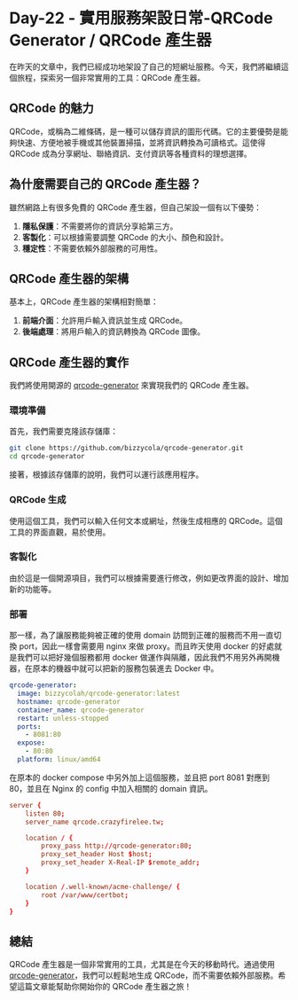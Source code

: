 # Day-22 - 實用服務架設日常-QRCode Generator / QRCode 產生器

在昨天的文章中，我們已經成功地架設了自己的短網址服務。今天，我們將繼續這個旅程，探索另一個非常實用的工具：QRCode 產生器。

## QRCode 的魅力

QRCode，或稱為二維條碼，是一種可以儲存資訊的圖形代碼。它的主要優勢是能夠快速、方便地被手機或其他裝置掃描，並將資訊轉換為可讀格式。這使得 QRCode 成為分享網址、聯絡資訊、支付資訊等各種資料的理想選擇。

## 為什麼需要自己的 QRCode 產生器？

雖然網路上有很多免費的 QRCode 產生器，但自己架設一個有以下優勢：

1. **隱私保護**：不需要將你的資訊分享給第三方。
2. **客製化**：可以根據需要調整 QRCode 的大小、顏色和設計。
3. **穩定性**：不需要依賴外部服務的可用性。

## QRCode 產生器的架構

基本上，QRCode 產生器的架構相對簡單：

1. **前端介面**：允許用戶輸入資訊並生成 QRCode。
2. **後端處理**：將用戶輸入的資訊轉換為 QRCode 圖像。

## QRCode 產生器的實作

我們將使用開源的 [qrcode-generator](https://github.com/bizzycola/qrcode-generator) 來實現我們的 QRCode 產生器。

### 環境準備

首先，我們需要克隆該存儲庫：

```bash
git clone https://github.com/bizzycola/qrcode-generator.git
cd qrcode-generator
```

接著，根據該存儲庫的說明，我們可以運行該應用程序。

### QRCode 生成

使用這個工具，我們可以輸入任何文本或網址，然後生成相應的 QRCode。這個工具的界面直觀，易於使用。

### 客製化

由於這是一個開源項目，我們可以根據需要進行修改，例如更改界面的設計、增加新的功能等。

### 部署

那一樣，為了讓服務能夠被正確的使用 domain 訪問到正確的服務而不用一直切換 port，因此一樣會需要用 nginx 來做 proxy。而且昨天使用 docker 的好處就是我們可以把好幾個服務都用 docker 做運作與隔離，因此我們不用另外再開機器，在原本的機器中就可以把新的服務包裝進去 Docker 中。

```yaml
qrcode-generator:
  image: bizzycolah/qrcode-generator:latest
  hostname: qrcode-generator
  container_name: qrcode-generator
  restart: unless-stopped
  ports:
    - 8081:80
  expose:
    - 80:80
  platform: linux/amd64
```

在原本的 docker compose 中另外加上這個服務，並且把 port 8081 對應到 80，並且在 Nginx 的 config 中加入相關的 domain 資訊。

```conf
server {
    listen 80;
    server_name qrcode.crazyfirelee.tw;

    location / {
        proxy_pass http://qrcode-generator:80;
        proxy_set_header Host $host;
        proxy_set_header X-Real-IP $remote_addr;
    }

    location /.well-known/acme-challenge/ {
        root /var/www/certbot;
    }
}
```

## 總結

QRCode 產生器是一個非常實用的工具，尤其是在今天的移動時代。通過使用 [qrcode-generator](https://github.com/bizzycola/qrcode-generator)，我們可以輕鬆地生成 QRCode，而不需要依賴外部服務。希望這篇文章能幫助你開始你的 QRCode 產生器之旅！
